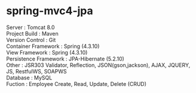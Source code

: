 # spring-mvc4-jpa<br>
Server : Tomcat 8.0 <br>
Project Build : Maven <br>
Version Control : Git <br>
Container Framework : Spring (4.3.10) <br>
View Framework : Spring (4.3.10) <br>
Persistence Framework : JPA-Hibernate (5.2.10) <br>
Other : JSR303 Validator, Reflection, JSON(gson,jackson), AJAX, JQUERY, JS, RestfulWS, SOAPWS<br>
Database : MySQL <br>
Fuction : Employee Create, Read, Update, Delete (CRUD)<br>
